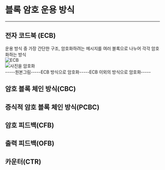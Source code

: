 # 블록 암호 운용 방식
***
## 전자 코드북 (ECB)
운용 방식 중 가장 간단한 구조, 암호화하려는 메시지를 여러 블록으로 나누어 각각 암호화하는 방식   
![ECB](https://user-images.githubusercontent.com/53828976/79926858-f6d02700-8478-11ea-861c-69184139e4f5.PNG)   
![사진을 암호화](https://user-images.githubusercontent.com/53828976/79927506-e620b080-847a-11ea-9fae-eb1b9057e93e.PNG)   
-----원본그림-----ECB 방식으로 암호화-----ECB 이외의 방식으로 암호화-----   

## 암호 블록 체인 방식(CBC)


## 증식적 암호 블록 체인 방식(PCBC)


## 암호 피드백(CFB)


## 출력 피드백(OFB)


## 카운터(CTR)
